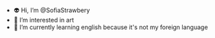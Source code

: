 - 👽 Hi, I’m @SofiaStrawbery
- 🎨 I’m interested in art
- 🌱 I’m currently learning english because it's not my foreign language
